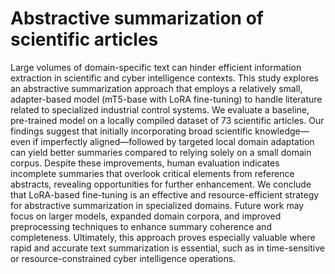 # Abstractive summarization of scientific articles
Large volumes of domain-specific text can hinder efficient information extraction in scientific and cyber intelligence contexts. This study explores an abstractive summarization approach that employs a relatively small, adapter-based model (mT5-base with LoRA fine-tuning) to handle literature related to specialized industrial control systems. We evaluate a baseline, pre-trained model on a locally compiled dataset of 73 scientific articles. Our findings suggest that initially incorporating broad scientific knowledge—even if imperfectly aligned—followed by targeted local domain adaptation can yield better summaries compared to relying solely on a small domain corpus. Despite these improvements, human evaluation indicates incomplete summaries that overlook critical elements from reference abstracts, revealing opportunities for further enhancement. We conclude that LoRA-based fine-tuning is an effective and resource-efficient strategy for abstractive summarization in specialized domains. Future work may focus on larger models, expanded domain corpora, and improved preprocessing techniques to enhance summary coherence and completeness. Ultimately, this approach proves especially valuable where rapid and accurate text summarization is essential, such as in time-sensitive or resource-constrained cyber intelligence operations.